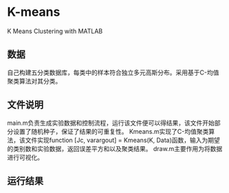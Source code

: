 # K-means
K Means Clustering with MATLAB
## 数据
自己构建五分类数据库，每类中的样本符合独立多元高斯分布。采用基于C-均值聚类算法对其分类。
## 文件说明
main.m负责生成实验数据和控制流程，运行该文件便可以得结果，该文件开始部分设置了随机种子，保证了结果的可重复性。
Kmeans.m实现了C-均值聚类算法，该文件实现function [Jc, varargout] = Kmeans(K, Data)函数，输入为期望的类别数和实验数据，返回误差平方和以及聚类结果。
draw.m主要作用为将数据进行可视化。
## 运行结果
